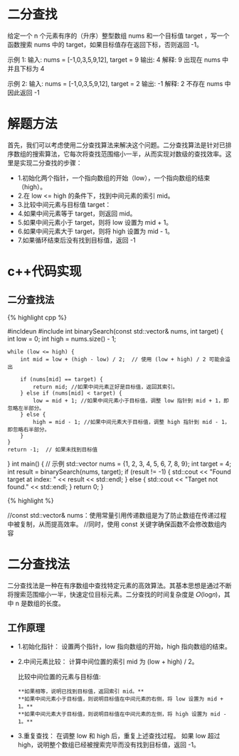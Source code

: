 # 二分查找
给定一个 n 个元素有序的（升序）整型数组 nums 和一个目标值 target  ，写一个函数搜索 nums 中的 target，如果目标值存在返回下标，否则返回 -1。

示例 1:
输入: nums = [-1,0,3,5,9,12], target = 9
输出: 4
解释: 9 出现在 nums 中并且下标为 4

示例 2:
输入: nums = [-1,0,3,5,9,12], target = 2
输出: -1
解释: 2 不存在 nums 中因此返回 -1

# 解题方法
首先，我们可以考虑使用二分查找算法来解决这个问题。二分查找算法是针对已排序数组的搜索算法，它每次将查找范围缩小一半，从而实现对数级的查找效率。这里是实现二分查找的步骤：

- 1.初始化两个指针，一个指向数组的开始（low），一个指向数组的结束（high）。
- 2.在 low <= high 的条件下，找到中间元素的索引 mid。
- 3.比较中间元素与目标值 target：
- 4.如果中间元素等于 target，则返回 mid。
- 5.如果中间元素小于 target，则将 low 设置为 mid + 1。
- 6.如果中间元素大于 target，则将 high 设置为 mid - 1。
- 7.如果循环结束后没有找到目标值，返回 -1

# c++代码实现
## 二分查找法
{% highlight cpp %}

#incldeun <iostream>
#include <vector>
int binarySearch(const std::vector<int>& nums, int target) {
    int low = 0;
    int high = nums.size() - 1;

    while (low <= high) {
        int mid = low + (high - low) / 2;  // 使用 (low + high) / 2 可能会溢出

        if (nums[mid] == target) {
            return mid; //如果中间元素正好是目标值，返回其索引。
        } else if (nums[mid] < target) {
            low = mid + 1; //如果中间元素小于目标值，调整 low 指针到 mid + 1，即忽略左半部分。
        } else {
            high = mid - 1; //如果中间元素大于目标值，调整 high 指针到 mid - 1，即忽略右半部分。
        }
    }
    return -1;  // 如果未找到目标值
}
int main() {
    // 示例
    std::vector<int> nums = {1, 2, 3, 4, 5, 6, 7, 8, 9};
    int target = 4;
    int result = binarySearch(nums, target);
    if (result != -1) {
        std::cout << "Found target at index: " << result << std::endl;
    } else {
        std::cout << "Target not found." << std::endl;
    }
    return 0;
}

{% highlight %}

//const std::vector<int>& nums：使用常量引用传递数组是为了防止数组在传递过程中被复制，从而提高效率。
//同时，使用 const 关键字确保函数不会修改数组内容

# 二分查找法
二分查找法是一种在有序数组中查找特定元素的高效算法。其基本思想是通过不断将搜索范围缩小一半，快速定位目标元素。二分查找的时间复杂度是 𝑂(log𝑛)，其中 n 是数组的长度。

## 工作原理

  - 1.初始化指针：
      设置两个指针，low 指向数组的开始，high 指向数组的结束。
    
  - 2.中间元素比较：
      计算中间位置的索引 mid 为 (low + high) / 2。
    
      比较中间位置的元素与目标值:
    
        **如果相等，说明已找到目标值，返回索引 mid。**
        **如果中间元素小于目标值，则说明目标值在中间元素的右侧，将 low 设置为 mid + 1。**
        **如果中间元素大于目标值，则说明目标值在中间元素的左侧，将 high 设置为 mid - 1。**
    
  - 3.重复查找：
      在调整 low 和 high 后，重复上述查找过程。
      如果 low 超过 high，说明整个数组已经被搜索完毕而没有找到目标值，返回 -1。














